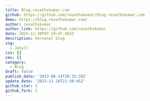 ```yaml
---
title: Blog.revathskumar.com
github: https://github.com/revathskumar/blog.revathskumar.com
demo: https://blog.revathskumar.com/
author: revathskumar
author_link: https://github.com/revathskumar
date: 2023-11-30T07:19:47.403Z
description: Personal blog
ssg:
  - Jekyll
css: []
cms: []
category:
  - Blog
draft: false
publish_date: '2013-08-14T20:32:20Z'
update_date: '2023-11-16T21:38:45Z'
github_star: 3
github_fork: 2
---
```

